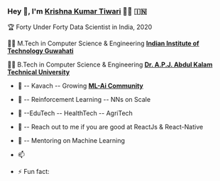 ### Hey 👋, I'm [Krishna Kumar Tiwari]() 👨‍💻 	:india:

:trophy: Forty Under Forty Data Scientist in India, 2020


👨‍🎓 M.Tech in Computer Science & Engineering **[Indian Institute of Technology Guwahati](https://www.iitg.ac.in/)** 

👨‍🎓 B.Tech in Computer Science & Engineering **[Dr. A.P.J. Abdul Kalam Technical University](https://www.akgec.ac.in/)** 


- 🔭
-- Kavach
-- Growing **[ML-Ai Community](https://ml-ai.in/)** 

- 🌱
-- Reinforcement Learning
-- NNs on Scale

- 👯
  --EduTech
  -- HealthTech
  -- AgriTech

- 🤔 
-- Reach out to me if you are good at ReactJs & React-Native

- 💬
-- Mentoring on Machine Learning

- 📫 

- ⚡ Fun fact: 

<!--
**KrishnaKumarTiwari/KrishnaKumarTiwari** is a ✨ _special_ ✨ repository because its `README.md` (this file) appears on your GitHub profile.

Here are some ideas to get you started:

- 🔭 I’m currently working on ...
- 🌱 I’m currently learning ...
- 👯 I’m looking to collaborate on ...
- 🤔 I’m looking for help with ...
- 💬 Ask me about ...
- 📫 How to reach me: ...
- 😄 Pronouns: ...
- ⚡ Fun fact: ...
-->

